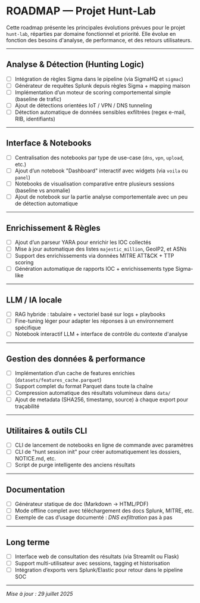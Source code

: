 # ROADMAP — Projet Hunt-Lab

Cette roadmap présente les principales évolutions prévues pour le projet `hunt-lab`, réparties par domaine fonctionnel et priorité. Elle évolue en fonction des besoins d'analyse, de performance, et des retours utilisateurs.

---

## Analyse & Détection (Hunting Logic)

- [ ] Intégration de règles Sigma dans le pipeline (via SigmaHQ et `sigmac`)
- [ ] Générateur de requêtes Splunk depuis règles Sigma + mapping maison
- [ ] Implémentation d’un moteur de scoring comportemental simple (baseline de trafic)
- [ ] Ajout de détections orientées IoT / VPN / DNS tunneling
- [ ] Détection automatique de données sensibles exfiltrées (regex e-mail, RIB, identifiants)

---

## Interface & Notebooks

- [ ] Centralisation des notebooks par type de use-case (`dns`, `vpn`, `upload`, etc.)
- [ ] Ajout d’un notebook "Dashboard" interactif avec widgets (via `voila` ou `panel`)
- [ ] Notebooks de visualisation comparative entre plusieurs sessions (baseline vs anomalie)
- [ ] Ajout de notebook sur la partie analyse comportementale avec un peu de détection automatique

---

## Enrichissement & Règles

- [ ] Ajout d’un parseur YARA pour enrichir les IOC collectés
- [ ] Mise à jour automatique des listes `majestic_million`, GeoIP2, et ASNs
- [ ] Support des enrichissements via données MITRE ATT&CK + TTP scoring
- [ ] Génération automatique de rapports IOC + enrichissements type Sigma-like

---

## LLM / IA locale

- [ ] RAG hybride : tabulaire + vectoriel basé sur logs + playbooks
- [ ] Fine-tuning léger pour adapter les réponses à un environnement spécifique
- [ ] Notebook interactif LLM + interface de contrôle du contexte d'analyse

---

## Gestion des données & performance

- [ ] Implémentation d’un cache de features enrichies (`datasets/features_cache.parquet`)
- [ ] Support complet du format Parquet dans toute la chaîne
- [ ] Compression automatique des résultats volumineux dans `data/`
- [ ] Ajout de metadata (SHA256, timestamp, source) à chaque export pour traçabilité

---

## Utilitaires & outils CLI

- [ ] CLI de lancement de notebooks en ligne de commande avec paramètres
- [ ] CLI de "hunt session init" pour créer automatiquement les dossiers, NOTICE.md, etc.
- [ ] Script de purge intelligente des anciens résultats

---

## Documentation

- [ ] Générateur statique de doc (Markdown → HTML/PDF)
- [ ] Mode offline complet avec téléchargement des docs Splunk, MITRE, etc.
- [ ] Exemple de cas d’usage documenté : *DNS exfiltration* pas à pas

---

## Long terme

- [ ] Interface web de consultation des résultats (via Streamlit ou Flask)
- [ ] Support multi-utilisateur avec sessions, tagging et historisation
- [ ] Intégration d’exports vers Splunk/Elastic pour retour dans le pipeline SOC

---

_Mise à jour : 29 juillet 2025_

